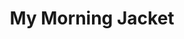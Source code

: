 ---
title: "My Morning Jacket"
summary: "My Morning Jacket is an American rock band formed in Louisville, Kentucky in 1998. The band consists of vocalist/guitarist Jim James, bassist Tom Blankenship, drummer Patrick Hallahan, guitarist Carl Broemel, and keyboardist Bo Koster. The band's sound, rooted in rock and country, is often experimental and psychedelic. The group amassed a following beginning in the 2000s in part due to their live performances.
The group first found success in Europe after the release of its debut album, The Tennessee Fire . Its next release, At Dawn , led to a large stateside following and preceded several lineup changes. After signing to major label ATO Records, the group released two albums, It Still Moves and Z , with the latter representing a critical breakthrough. The group's next release, Evil Urges , was more polarizing for fans and critics, while Circuital , its sixth album, saw a more measured response. The band's seventh album, The Waterfall, was released in 2015, followed by The Waterfall II in 2020 and My Morning Jacket in 2021."
image: "my-morning-jacket.jpg"
apple_music_artist_url: "https://music.apple.com/gb/artist/my-morning-jacket/2322618"
wikipedia_url: "https://en.wikipedia.org/wiki/My_Morning_Jacket"
---